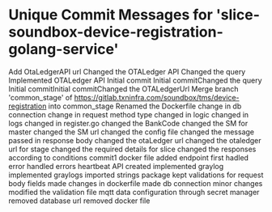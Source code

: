 # Unique Commit Messages for 'slice-soundbox-device-registration-golang-service'
Add OtaLedgerAPI url
Changed the OTALedger API
Changed the query
Implemented OTALedger API
Initial commit
Initial commitChanged the query
Initial commitInitial commitChanged the OTALedgerUrl
Merge branch 'common_stage' of https://gitlab.txninfra.com/soundbox/tms/device-registration into common_stage
Renamed the Dockerfile
change in db connection
change in request method type
changed in logic
changed in logs
changed in register.go
changed the BankCode
changed the SM for master
changed the SM url
changed the config file
changed the message passed in response body
changed the otaLedger url
changed the otaledger url for stage
changed the required details for slice
changed the responses according to conditions
commit1
docker file added
endpoint
first
hadled error
handled errors
heartbeat API created
implemented graylog
implemented graylogs
imported strings package
kept validations for request body fields
made changes in dockerfile
made db connection
minor changes
modified the validation file
mqtt data configuration through secret manager
removed database url
removed docker file
